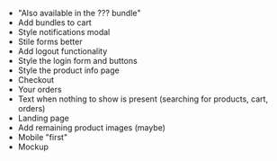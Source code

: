 - "Also available in the ??? bundle"
- Add bundles to cart
- Style notifications modal
- Stile forms better
- Add logout functionality
- Style the login form and buttons
- Style the product info page
- Checkout
- Your orders
- Text when nothing to show is present (searching for products, cart, orders)
- Landing page
- Add remaining product images (maybe)
- Mobile "first"
- Mockup
